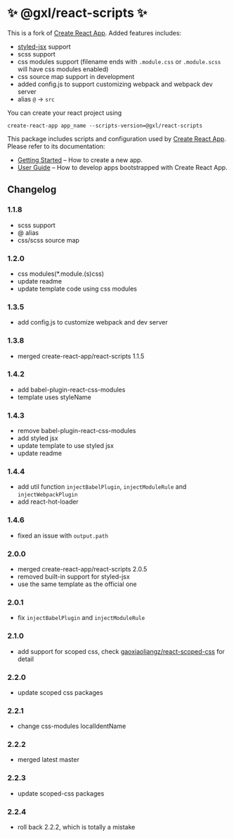# ✨ @gxl/react-scripts ✨

This is a fork of [Create React App](https://github.com/facebookincubator/create-react-app). Added features includes:

- [styled-jsx](https://github.com/zeit/styled-jsx) support
- scss support
- css modules support (filename ends with `.module.css` or `.module.scss` will have css modules enabled)
- css source map support in development
- added config.js to support customizing webpack and webpack dev server
- alias `@` -> `src`

You can create your react project using

```
create-react-app app_name --scripts-version=@gxl/react-scripts
```

This package includes scripts and configuration used by [Create React App](https://github.com/facebook/create-react-app).<br>
Please refer to its documentation:

- [Getting Started](https://github.com/facebookincubator/create-react-app/blob/master/README.md#getting-started) – How to create a new app.
- [User Guide](https://github.com/facebookincubator/create-react-app/blob/master/packages/react-scripts/template/README.md) – How to develop apps bootstrapped with Create React App.

## Changelog

### 1.1.8

- scss support
- @ alias
- css/scss source map

### 1.2.0

- css modules(\*.module.(s)css)
- update readme
- update template code using css modules

### 1.3.5

- add config.js to customize webpack and dev server

### 1.3.8

- merged create-react-app/react-scripts 1.1.5

### 1.4.2

- add babel-plugin-react-css-modules
- template uses styleName

### 1.4.3

- remove babel-plugin-react-css-modules
- add styled jsx
- update template to use styled jsx
- update readme

### 1.4.4

- add util function `injectBabelPlugin`, `injectModuleRule` and `injectWebpackPlugin`
- add react-hot-loader

### 1.4.6

- fixed an issue with `output.path`

### 2.0.0

- merged create-react-app/react-scripts 2.0.5
- removed built-in support for styled-jsx
- use the same template as the official one

### 2.0.1

- fix `injectBabelPlugin` and `injectModuleRule`

### 2.1.0

- add support for scoped css, check [gaoxiaoliangz/react-scoped-css](https://github.com/gaoxiaoliangz/react-scoped-css) for detail

### 2.2.0

- update scoped css packages

### 2.2.1

- change css-modules localIdentName

### 2.2.2

- merged latest master

### 2.2.3

- update scoped-css packages

### 2.2.4

- roll back 2.2.2, which is totally a mistake
